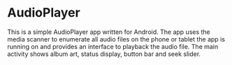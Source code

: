 # AudioPlayer

This is a simple AudioPlayer app written for Android. The app uses the media
scanner to enumerate all audio files on the phone or tablet the app is running
on and provides an interface to playback the audio file. The main activity shows
album art, status display, button bar and seek slider.
